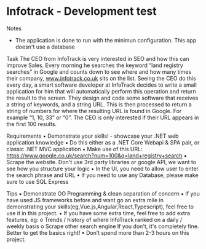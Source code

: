 # Infotrack - Development test


Notes
- The application is done to run with the minimun configuration. This app doesn't use a database

Task
The CEO from InfoTrack is very interested in SEO and how this can improve Sales. Every morning he searches
the keyword “land registry searches” in Google and counts down to see where and how many times their
company, www.infotrack.co.uk sits on the list. Seeing the CEO do this every day, a smart software developer
at InfoTrack decides to write a small application for him that will automatically perform this operation and return
the result to the screen. They design and code some software that receives a string of keywords, and a string
URL. This is then processed to return a string of numbers for where the resulting URL is found in Google. For
example “1, 10, 33” or “0”. The CEO is only interested if their URL appears in the first 100 results.


Requirements
▪ Demonstrate your skills! - showcase your .NET web application knowledge
▪ Do this either as a .NET Core Webapi & SPA pair, or classic .NET MVC application
▪ Make use of this URL: https://www.google.co.uk/search?num=100&q=land+registry+search
▪ Scrape the website. Don't use 3rd party libraries or google API, we want to see how you structure
your logic
▪ In the UI, you need to allow user to enter the search phrase and URL
▪ If you need to use any Database, please make sure to use SQL Express


Tips
▪ Demonstrate OO Programming & clean separation of concern
▪ If you have used JS frameworks before and want go an extra mile in demonstrating your
skills(eg,Vue.js,Angular,React,Typescript), feel free to use it in this project.
▪ If you have some extra time, feel free to add extra features, eg:
o Trends / history of where InfoTrack ranked on a daily / weekly basis
o Scrape other search engine
If you don't, it's completely fine. Better to get the basics right!
▪ Don’t spend more than 2-3 hours on this project.
